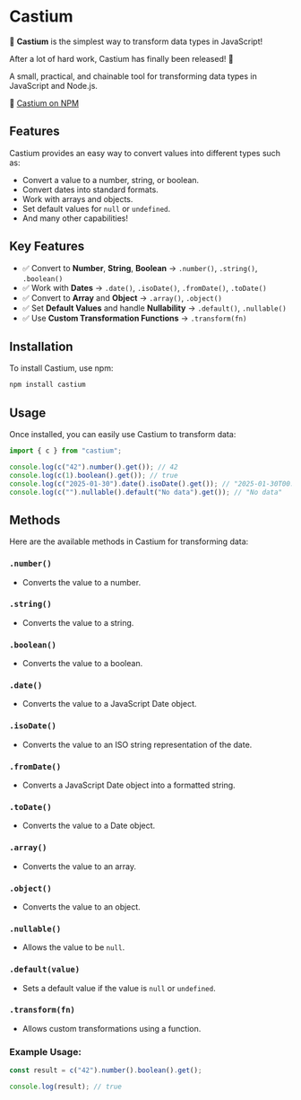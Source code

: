 # Castium

🚀 **Castium** is the simplest way to transform data types in JavaScript!

After a lot of hard work, Castium has finally been released! 🎉

A small, practical, and chainable tool for transforming data types in JavaScript and Node.js.

🔗 [Castium on NPM](https://lnkd.in/dGnSvCCs)

## Features

Castium provides an easy way to convert values into different types such as:

- Convert a value to a number, string, or boolean.
- Convert dates into standard formats.
- Work with arrays and objects.
- Set default values for `null` or `undefined`.
- And many other capabilities!

## Key Features

- ✅ Convert to **Number**, **String**, **Boolean** → `.number()`, `.string()`, `.boolean()`
- ✅ Work with **Dates** → `.date()`, `.isoDate()`, `.fromDate()`, `.toDate()`
- ✅ Convert to **Array** and **Object** → `.array()`, `.object()`
- ✅ Set **Default Values** and handle **Nullability** → `.default()`, `.nullable()`
- ✅ Use **Custom Transformation Functions** → `.transform(fn)`

## Installation

To install Castium, use npm:

```bash
npm install castium
```

## Usage

Once installed, you can easily use Castium to transform data:

```javascript
import { c } from "castium";

console.log(c("42").number().get()); // 42
console.log(c(1).boolean().get()); // true
console.log(c("2025-01-30").date().isoDate().get()); // "2025-01-30T00:00:00.000Z"
console.log(c("").nullable().default("No data").get()); // "No data"
```

## Methods

Here are the available methods in Castium for transforming data:

### `.number()`

- Converts the value to a number.

### `.string()`

- Converts the value to a string.

### `.boolean()`

- Converts the value to a boolean.

### `.date()`

- Converts the value to a JavaScript Date object.

### `.isoDate()`

- Converts the value to an ISO string representation of the date.

### `.fromDate()`

- Converts a JavaScript Date object into a formatted string.

### `.toDate()`

- Converts the value to a Date object.

### `.array()`

- Converts the value to an array.

### `.object()`

- Converts the value to an object.

### `.nullable()`

- Allows the value to be `null`.

### `.default(value)`

- Sets a default value if the value is `null` or `undefined`.

### `.transform(fn)`

- Allows custom transformations using a function.

### Example Usage:

```javascript
const result = c("42").number().boolean().get();

console.log(result); // true
```
